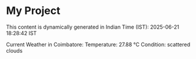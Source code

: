# My Project

This content is dynamically generated in Indian Time (IST): 2025-06-21 18:28:42 IST


Current Weather in Coimbatore:
Temperature: 27.88 °C
Condition: scattered clouds
